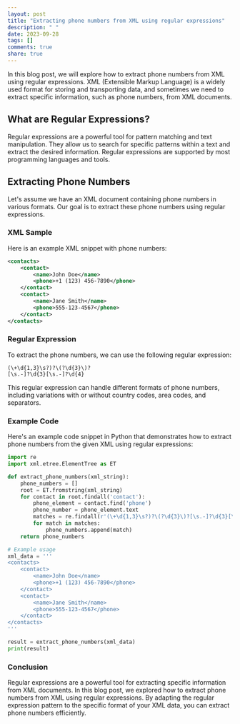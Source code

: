 ```yaml
---
layout: post
title: "Extracting phone numbers from XML using regular expressions"
description: " "
date: 2023-09-28
tags: []
comments: true
share: true
---
```


In this blog post, we will explore how to extract phone numbers from XML using regular expressions. XML (Extensible Markup Language) is a widely used format for storing and transporting data, and sometimes we need to extract specific information, such as phone numbers, from XML documents.

## What are Regular Expressions?

Regular expressions are a powerful tool for pattern matching and text manipulation. They allow us to search for specific patterns within a text and extract the desired information. Regular expressions are supported by most programming languages and tools.

## Extracting Phone Numbers

Let's assume we have an XML document containing phone numbers in various formats. Our goal is to extract these phone numbers using regular expressions.

### XML Sample

Here is an example XML snippet with phone numbers:

```xml
<contacts>
    <contact>
        <name>John Doe</name>
        <phone>+1 (123) 456-7890</phone>
    </contact>
    <contact>
        <name>Jane Smith</name>
        <phone>555-123-4567</phone>
    </contact>
</contacts>
```

### Regular Expression

To extract the phone numbers, we can use the following regular expression:

```regex
(\+\d{1,3}\s?)?\(?\d{3}\)?
[\s.-]?\d{3}[\s.-]?\d{4}
```

This regular expression can handle different formats of phone numbers, including variations with or without country codes, area codes, and separators.

### Example Code

Here's an example code snippet in Python that demonstrates how to extract phone numbers from the given XML using regular expressions:

```python
import re
import xml.etree.ElementTree as ET

def extract_phone_numbers(xml_string):
    phone_numbers = []
    root = ET.fromstring(xml_string)
    for contact in root.findall('contact'):
        phone_element = contact.find('phone')
        phone_number = phone_element.text
        matches = re.findall(r'(\+\d{1,3}\s?)?\(?\d{3}\)?[\s.-]?\d{3}[\s.-]?\d{4}', phone_number)
        for match in matches:
            phone_numbers.append(match)
    return phone_numbers

# Example usage
xml_data = '''
<contacts>
    <contact>
        <name>John Doe</name>
        <phone>+1 (123) 456-7890</phone>
    </contact>
    <contact>
        <name>Jane Smith</name>
        <phone>555-123-4567</phone>
    </contact>
</contacts>
'''

result = extract_phone_numbers(xml_data)
print(result)
```

### Conclusion

Regular expressions are a powerful tool for extracting specific information from XML documents. In this blog post, we explored how to extract phone numbers from XML using regular expressions. By adapting the regular expression pattern to the specific format of your XML data, you can extract phone numbers efficiently.